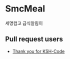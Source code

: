 # SmcMeal
세명컴고 급식알림이

## Pull request users
- [Thank you for KSH-Code](https://github.com/KimGenius/SmcMeal/pull/1)
